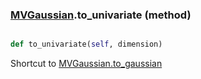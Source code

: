 ### [MVGaussian](MVGaussian.md).to_univariate (method)


```py

def to_univariate(self, dimension)

```



Shortcut to [MVGaussian.to_gaussian](MVGaussian.to_gaussian.md)

